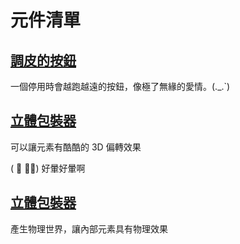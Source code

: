 <script setup>
import BtnNaughty from '../../src/components/btn-naughty/btn-naughty.vue';

import WrapperStereoscopic from '../../src/components/wrapper-stereoscopic/wrapper-stereoscopic.vue';
import WrapperStereoscopicLayer from '../../src/components/wrapper-stereoscopic/wrapper-stereoscopic-layer.vue';

import WrapperPhysics from '../../src/components/wrapper-physics/examples/basic-usage.vue';

</script>

# 元件清單

## [調皮的按鈕](./btn-naughty/)

一個停用時會越跑越遠的按鈕，像極了無緣的愛情。(._.`)

<div class="flex">
  <btn-naughty label="你是好人" z-index="99" disabled/>
</div>

## [立體包裝器](./wrapper-stereoscopic/)

可以讓元素有酷酷的 3D 偏轉效果

<div class="flex">
  <wrapper-stereoscopic v-slot="wrapper">
  <div
    class=" p-10 border rounded flex-center"
    :style="wrapper.style"
  >
    <wrapper-stereoscopic-layer v-slot="layer01">
      <div
        class=" p-10 border rounded flex-center"
        :style="layer01.style"
      >
        <wrapper-stereoscopic-layer v-slot="layer02">
          <div class="text-xl font-bold">
            ( ﾟ ∀。) 好暈好暈啊
          </div>
        </wrapper-stereoscopic-layer>
      </div>
    </wrapper-stereoscopic-layer>
  </div>
</wrapper-stereoscopic>
</div>

## [立體包裝器](./wrapper-physics/)

產生物理世界，讓內部元素具有物理效果

<wrapper-physics />
